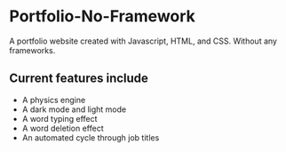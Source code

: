 # Portfolio-No-Framework
A portfolio website created with Javascript, HTML, and CSS. Without any frameworks.

##  Current features include
- A physics engine
- A dark mode and light mode
- A word typing effect
- A word deletion effect
- An automated cycle through job titles
